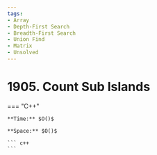 ```yaml
---
tags:
- Array
- Depth-First Search
- Breadth-First Search
- Union Find
- Matrix
- Unsolved
---
```



# 1905. Count Sub Islands

=== "C++"

    **Time:** $O()$

    **Space:** $O()$

    ``` c++
    ```